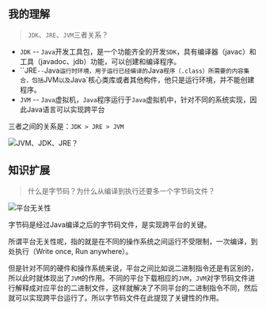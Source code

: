 ## 我的理解

> `JDK`、`JRE`、`JVM`三者关系？

- `JDK` -- `Java`开发工具包，是一个功能齐全的开发`SDK`，具有编译器（javac）和工具（javadoc、jdb）功能，可以创建和编译程序。
- ``JRE` -- `Java`运行时环境，用于运行已经编译的`Java`程序（.class）所需要的内容集合，包括`JVM`以及`Java`核心类库或者其他构件，他只是运行环境，并不能创建程序。
- `JVM` -- `Java`虚拟机，`Java`程序运行于`Java`虚拟机中，针对不同的系统实现，因此Java语言可以实现跨平台

三者之间的关系是：`JDK > JRE > JVM`

![JVM、JDK、JRE？](https://cs-wlei224.obs.cn-south-1.myhuaweicloud.com/blog-imgs/202312281017330.png)

## 知识扩展

> 什么是字节码？为什么从编译到执行还要多一个字节码文件？

![平台无关性](https://cs-wlei224.obs.cn-south-1.myhuaweicloud.com/blog-imgs/202312281052947.png)

字节码是经过Java编译之后的字节码文件，是实现跨平台的关键。

所谓平台无关性呢，指的就是在不同的操作系统之间运行不受限制，一次编译，到处执行（Write once, Run anywhere）。

但是针对不同的硬件和操作系统来说，平台之间比如说二进制指令还是有区别的，所以此时就体现出了`JVM`的作用。不同的平台下载相应的`JVM`，`JVM`对字节码文件进行解释成对应平台的二进制文件，这样就解决了不同平台的二进制指令不同，然后就可以实现跨平台运行了。所以字节码文件在此提现了关键性的作用。